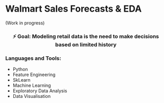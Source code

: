 # Walmart Sales Forecasts & EDA
(Work in progress)

<h3 align="center"> ⚡ Goal: Modeling retail data is the need to make decisions based on limited history</h3>


<h3 align="left">Languages and Tools:</h3>

* Python
* Feature Engineering
* SkLearn
* Machine Learning
* Exploratory Data Analysis
* Data Visualisation
